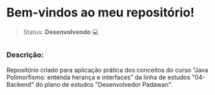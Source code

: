 # Bem-vindos ao meu repositório!

>Status: **Desenvolvendo** 💻

##

### **Descrição:** 

Repositório criado para aplicação prática dos conceitos do curso "Java Polimorfismo: entenda herança e interfaces" da linha de estudos "04-Backend" do plano de estudos "Desenvolvedor Padawan".
